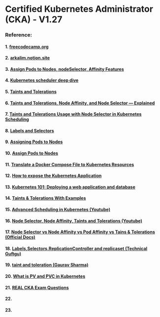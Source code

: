 # Certified Kubernetes Administrator (CKA) - V1.27

### Reference:
#### 1. [freecodecamp.org](https://www.freecodecamp.org/news/certified-kubernetes-administrator-study-guide-cka/)
#### 2. [arkalim.notion.site](https://arkalim.notion.site/Kubernetes-c64b2976b0364cc69864490edef33717)
#### 3. [Assign Pods to Nodes, nodeSelector, Affinity Features](https://medium.com/kubernetes-tutorials/learn-how-to-assign-pods-to-nodes-in-kubernetes-using-nodeselector-and-affinity-features-e62c437f3cf8)
#### 4. [Kubernetes scheduler deep dive](https://dev.to/danielepolencic/kubernetes-scheduler-deep-dive-3phj)
#### 5. [Taints and Tolerations](https://kubernetes.io/docs/concepts/scheduling-eviction/taint-and-toleration/)
#### 6. [Taints and Tolerations, Node Affinity, and Node Selector — Explained](https://medium.com/saas-infra/taints-and-tolerations-node-affinity-and-node-selector-explained-f329653c2bc6)
#### 7. [Taints and Tolerations Usage with Node Selector in Kubernetes Scheduling](https://opstree.com/blog/2021/05/11/taints-and-tolerations-usage-with-node-selector-in-kubernetes-scheduling/)
#### 8. [Labels and Selectors](https://kubernetes.io/docs/concepts/overview/working-with-objects/labels/)
#### 9. [Assigning Pods to Nodes](https://kubernetes.io/docs/concepts/scheduling-eviction/assign-pod-node/)
#### 10. [Assign Pods to Nodes](https://kubernetes.io/docs/tasks/configure-pod-container/assign-pods-nodes/)
#### 11. [Translate a Docker Compose File to Kubernetes Resources](https://kubernetes.io/docs/tasks/configure-pod-container/translate-compose-kubernetes/)
#### 12. [How to expose the Kubernetes Application](https://medium.com/weles-ai/how-to-expose-the-kubernetes-application-68cb30ea15c7)
#### 13. [Kubernetes 101: Deploying a web application and database](https://www.endpointdev.com/blog/2022/01/kubernetes-101/)
#### 14. [Taints & Tolerations With Examples](https://blog.kubecost.com/blog/kubernetes-taints/)
#### 15. [Advanced Scheduling in Kubernetes (Youtube)](https://www.youtube.com/watch?v=PeENP0XO0FQ)
#### 16. [Node Selector, Node Affinity, Taints and Tolerations (Youtube)](https://www.youtube.com/watch?v=O61HDmGUBJM)
#### 17. [Node Selector vs Node Affinity vs Pod Affinity vs Tains & Tolerations (Official Docs)](https://www.youtube.com/watch?v=rX4v_L0k4Hc)
#### 18. [Labels,Selectors,ReplicationController and replicaset (Technical Guftgu)](https://www.youtube.com/watch?v=dQSQELeC2A4&list=PL5yTXsHqphjtp26VEnX_4uE5xZT1WCfMo&index=6)
#### 19. [taint and toleration (Gaurav Sharma)](https://www.youtube.com/watch?v=QoeHrVzc21g&list=PL6XT0grm_TfhFKUv_KI_DTVr0TCincl1r&index=55)
#### 20. [What is PV and PVC in Kubernetes](https://www.youtube.com/watch?v=4GtZsY27h40)
#### 21. [REAL CKA Exam Questions](https://www.youtube.com/watch?v=o_7jlMBHFFA)
#### 22. []()
#### 23. []()

